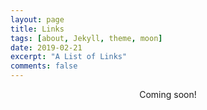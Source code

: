 ```yaml
---
layout: page
title: Links
tags: [about, Jekyll, theme, moon]
date: 2019-02-21
excerpt: "A List of Links"
comments: false
---
```

<center>Coming soon!</center>
